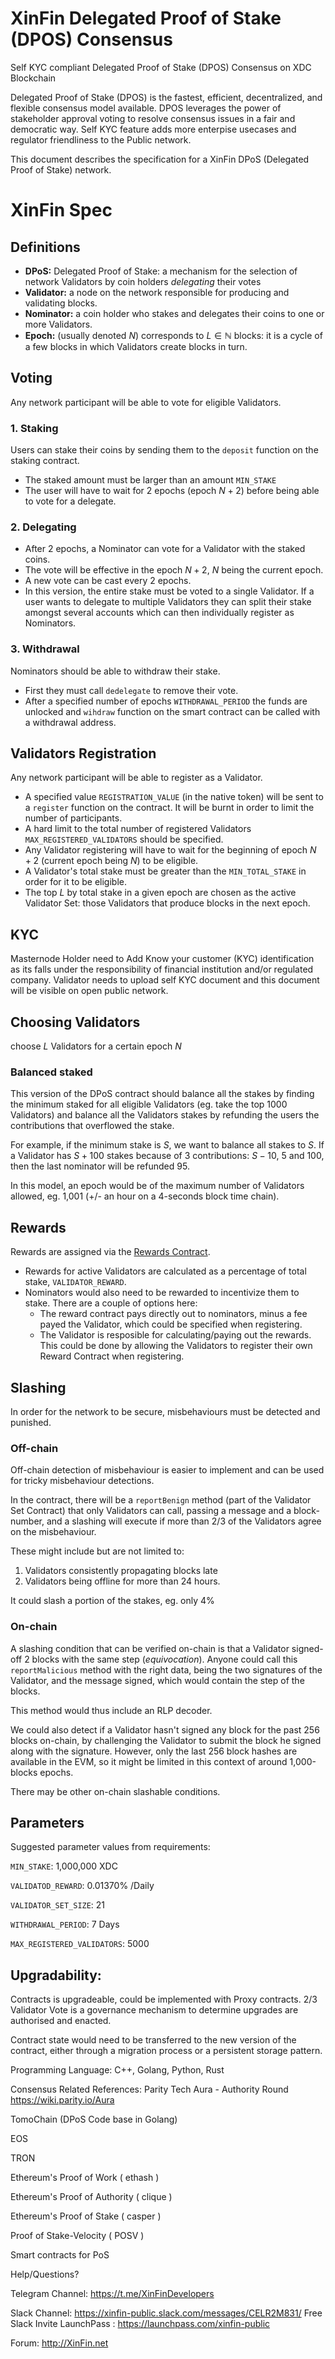 # XinFin Delegated Proof of Stake (DPOS) Consensus

Self KYC compliant Delegated Proof of Stake (DPOS) Consensus on XDC Blockchain

Delegated Proof of Stake (DPOS) is the fastest, efficient, decentralized, and flexible consensus model available. DPOS leverages the power of stakeholder approval voting to resolve consensus issues in a fair and democratic way. Self KYC feature adds more enterpise usecases and regulator friendliness to the Public network.

This document describes the specification for a XinFin DPoS (Delegated Proof of Stake) network.

# XinFin Spec
## Definitions

- __DPoS:__ Delegated Proof of Stake: a mechanism for the selection of network Validators by coin holders *delegating* their votes
- __Validator:__ a node on the network responsible for producing and validating blocks.
- __Nominator:__ a coin holder who stakes and delegates their coins to one or more Validators.
- __Epoch:__ (usually denoted $N$) corresponds to $L \in \mathbb{N}$ blocks: it is a cycle of a few blocks in which Validators create blocks in turn.


## Voting

Any network participant will be able to vote for eligible Validators.

### 1. Staking

Users can stake their coins by sending them to the `deposit` function on the staking contract.

- The staked amount must be larger than an amount `MIN_STAKE`
- The user will have to wait for 2 epochs (epoch $N+2$) before being able to vote for a delegate.

### 2. Delegating

- After 2 epochs, a Nominator can vote for a Validator with the staked coins. 
- The vote will be effective in the epoch $N + 2$, $N$ being the current epoch.
- A new vote can be cast every 2 epochs.
- In this version, the entire stake must be voted to a single Validator. If a user wants to delegate to multiple Validators they can split their stake amongst several accounts which can then individually register as Nominators.

### 3. Withdrawal

Nominators should be able to withdraw their stake.

- First they must call `dedelegate` to remove their vote.
- After a specified number of epochs `WITHDRAWAL_PERIOD` the funds are unlocked and `wihdraw` function on the smart contract can be called with a withdrawal address. 

## Validators Registration

Any network participant will be able to register as a Validator. 

- A specified value `REGISTRATION_VALUE` (in the native token) will be sent to a `register` function on the contract. It will be burnt in order to limit the number of participants.
- A hard limit to the total number of registered Validators `MAX_REGISTERED_VALIDATORS` should be specified.
- Any Validator registering will have to wait for the beginning of epoch $N+2$ (current epoch being $N$) to be eligible.
- A Validator's total stake must be greater than the `MIN_TOTAL_STAKE` in order for it to be eligible.
- The top $L$ by total stake in a given epoch are chosen as the active Validator Set: those Validators that produce blocks in the next epoch. 

## KYC

Masternode Holder need to Add Know your customer (KYC) identification as its falls under the responsibility of financial institution and/or regulated company. Validator needs to upload self KYC document and this document will be visible on open public network.

## Choosing Validators

choose $L$ Validators for a certain epoch $N$

### Balanced staked

This version of the DPoS contract should balance all the stakes by finding the minimum staked for all eligible Validators (eg. take the top 1000 Validators) and balance all the Validators stakes by refunding the users the contributions that overflowed the stake.

For example, if the minimum stake is $S$, we want to balance all stakes to $S$. If a Validator has $S+100$ stakes because of 3 contributions: $S-10$, $5$ and $100$, then the last nominator will be refunded $95$.

In this model, an epoch would be of the maximum number of Validators allowed, eg. 1,001 (+/- an hour on a 4-seconds block time chain).

## Rewards

Rewards are assigned via the [Rewards Contract](#Rewards-Contract).

- Rewards for active Validators are calculated as a percentage of total stake, `VALIDATOR_REWARD`.
- Nominators would also need to be rewarded to incentivize them to stake. There are a couple of options here:
    - The reward contract pays directly out to nominators, minus a fee payed the Validator, which could be specified when registering.
    - The Validator is resposible for calculating/paying out the rewards. This could be done by allowing the Validators to register their own Reward Contract when registering.

## Slashing

In order for the network to be secure, misbehaviours must be detected and punished.

### Off-chain

Off-chain detection of misbehaviour is easier to implement and can be used for tricky misbehaviour detections.

In the contract, there will be a `reportBenign` method (part of the Validator Set Contract) that only Validators can call, passing a message and a block-number, and a slashing will execute if more than 2/3 of the Validators agree on the misbehaviour.

These might include but are not limited to:

1. Validators consistently propagating blocks late
2. Validators being offline for more than 24 hours.

It could slash a portion of the stakes, eg. only 4%

### On-chain

A slashing condition that can be verified on-chain is that a Validator signed-off 2 blocks with the same step (*equivocation*). Anyone could call this `reportMalicious` method with the right data, being the two signatures of the Validator, and the message signed, which would contain the step of the blocks.

This method would thus include an RLP decoder.

We could also detect if a Validator hasn't signed any block for the past 256 blocks on-chain, by challenging the Validator to submit the block he signed along with the signature. However, only the last 256 block hashes are available in the EVM, so it might be limited in this context of around 1,000-blocks epochs.

There may be other on-chain slashable conditions.

## Parameters

Suggested parameter values from requirements:

`MIN_STAKE`: 1,000,000 XDC

`VALIDATOD_REWARD`: 0.01370% /Daily

`VALIDATOR_SET_SIZE`: 21

`WITHDRAWAL_PERIOD`: 7 Days

`MAX_REGISTERED_VALIDATORS`: 5000

## Upgradability: 

Contracts is upgradeable, could be implemented with Proxy contracts. 2/3 Validator Vote is a governance mechanism to determine upgrades are authorised and enacted.

Contract state would need to be transferred to the new version of the contract, either through a migration process or a persistent storage pattern.



Programming Language: C++, Golang, Python, Rust

Consensus Related References:
Parity Tech Aura - Authority Round https://wiki.parity.io/Aura

TomoChain (DPoS Code base in Golang)

EOS

TRON

Ethereum's Proof of Work ( ethash )

Ethereum's Proof of Authority ( clique )

Ethereum's Proof of Stake ( casper )

Proof of Stake-Velocity ( POSV )

Smart contracts for PoS

Help/Questions?

Telegram Channel: https://t.me/XinFinDevelopers

Slack Channel: https://xinfin-public.slack.com/messages/CELR2M831/
Free Slack Invite LaunchPass : https://launchpass.com/xinfin-public

Forum: http://XinFin.net
